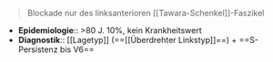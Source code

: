 ---
---
> Blockade nur des linksanterioren [[Tawara-Schenkel]]-Faszikel
- **Epidemiologie**:: >80 J. 10%, kein Krankheitswert
- **Diagnostik**:: [[Lagetyp]] (==[[Überdrehter Linkstyp]]==) + ==S-Persistenz bis V6==